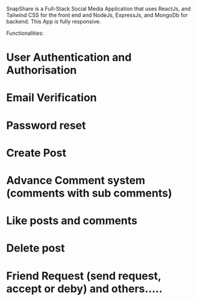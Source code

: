 SnapShare is a Full-Stack Social Media Application that uses  ReactJs, and Tailwind CSS for the front end and NodeJs, ExpressJs, and MongoDb for backend. This App is fully responsive. 

Functionalities:
# User Authentication and Authorisation
# Email Verification
# Password reset
# Create Post
# Advance Comment system (comments with sub comments)
# Like posts and comments
# Delete post
# Friend Request (send request, accept or deby) and others.....
